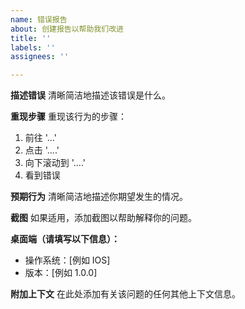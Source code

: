 ```yaml
---
name: 错误报告
about: 创建报告以帮助我们改进
title: ''
labels: ''
assignees: ''

---
```


**描述错误**
清晰简洁地描述该错误是什么。

**重现步骤**
重现该行为的步骤：
1. 前往 '...'
2. 点击 '....'
3. 向下滚动到 '....'
4. 看到错误

**预期行为**
清晰简洁地描述你期望发生的情况。

**截图**
如果适用，添加截图以帮助解释你的问题。

**桌面端（请填写以下信息）：**
 - 操作系统：[例如 IOS]
 - 版本：[例如 1.0.0]

**附加上下文**
在此处添加有关该问题的任何其他上下文信息。
